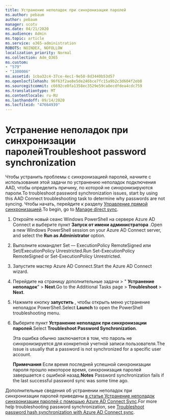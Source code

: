 ```yaml
---
title: Устранение неполадок при синхронизации паролей
ms.author: pebaum
author: pebaum
manager: scotv
ms.date: 04/21/2020
ms.audience: Admin
ms.topic: article
ms.service: o365-administration
ROBOTS: NOINDEX, NOFOLLOW
localization_priority: Normal
ms.collection: Adm_O365
ms.custom:
- "579"
- "1300006"
ms.assetid: 1cba32c4-37ce-4ec1-9e58-8d3440b53d57
ms.openlocfilehash: 96f63f2ae8e5de246bce7fc15a9b2c3d604f2eb8
ms.sourcegitcommit: c6692ce0fa1358ec3529e59ca0ecdfdea4cdc759
ms.translationtype: MT
ms.contentlocale: ru-RU
ms.lasthandoff: 09/14/2020
ms.locfileid: "47664939"
---
```

# <a name="troubleshoot-password-synchronization"></a><span data-ttu-id="37fb7-102">Устранение неполадок при синхронизации паролей</span><span class="sxs-lookup"><span data-stu-id="37fb7-102">Troubleshoot password synchronization</span></span>

<span data-ttu-id="37fb7-103">Чтобы устранить проблемы с синхронизацией паролей, начните с использования этой задачи по устранению неполадок подключения AAD, чтобы определить причину, по которой не синхронизируются пароли.</span><span class="sxs-lookup"><span data-stu-id="37fb7-103">To troubleshoot password synchronization issues, start by using this AAD Connect troubleshooting task to determine why passwords are not syncing.</span></span> <span data-ttu-id="37fb7-104">Чтобы начать, перейдите к разделу [Управление прямой синхронизацией](https://admin.microsoft.com/AdminPortal/Home#/dirsyncmanagement).</span><span class="sxs-lookup"><span data-stu-id="37fb7-104">To begin, go to [Manage direct sync](https://admin.microsoft.com/AdminPortal/Home#/dirsyncmanagement).</span></span>  

1. <span data-ttu-id="37fb7-105">Откройте новый сеанс Windows PowerShell на сервере Azure AD Connect и выберите пункт **Запуск от имени администратора** .</span><span class="sxs-lookup"><span data-stu-id="37fb7-105">Open a new Windows PowerShell session on your Azure AD Connect server, and select the **Run as Administrator** option.</span></span>

2. <span data-ttu-id="37fb7-106">Выполните командлет Set — ExecutionPolicy RemoteSigned или Set/ExecutionPolicy Unrestricted.</span><span class="sxs-lookup"><span data-stu-id="37fb7-106">Run Set-ExecutionPolicy RemoteSigned or Set-ExecutionPolicy Unrestricted.</span></span>

3. <span data-ttu-id="37fb7-107">Запустите мастер Azure AD Connect.</span><span class="sxs-lookup"><span data-stu-id="37fb7-107">Start the Azure AD Connect wizard.</span></span>

4. <span data-ttu-id="37fb7-108">Перейдите на страницу дополнительные задачи > " **Устранение неполадок**"  >  **Next**.</span><span class="sxs-lookup"><span data-stu-id="37fb7-108">Go to the Additional Tasks page > **Troubleshoot** > **Next**.</span></span>

5. <span data-ttu-id="37fb7-109">Нажмите кнопку **запустить** , чтобы открыть меню устранение неполадок PowerShell.</span><span class="sxs-lookup"><span data-stu-id="37fb7-109">Select **Launch** to open the PowerShell troubleshooting menu.</span></span>

6. <span data-ttu-id="37fb7-110">Выберите пункт **Устранение неполадок при синхронизации паролей**.</span><span class="sxs-lookup"><span data-stu-id="37fb7-110">Select **Troubleshoot Password Synchronization**.</span></span>

    <span data-ttu-id="37fb7-111">Эта ошибка обычно заключается в том, что пароль не синхронизируется для конкретной учетной записи пользователя.</span><span class="sxs-lookup"><span data-stu-id="37fb7-111">The issue is usually that a password is not synchronized for a specific user account.</span></span>

    <span data-ttu-id="37fb7-112">**Примечания** Если время последней успешной синхронизации пароля прошло некоторое время, синхронизация паролей завершается с ошибкой назад.</span><span class="sxs-lookup"><span data-stu-id="37fb7-112">**Notes** Password synchronization fails if the last successful password sync was some time ago.</span></span>

<span data-ttu-id="37fb7-113">Дополнительные сведения об устранении неполадок при синхронизации паролей приведены [в статье Устранение неполадок синхронизации паролей с помощью Azure AD Connect Sync](https://docs.microsoft.com/azure/active-directory/hybrid/tshoot-connect-password-hash-synchronization).</span><span class="sxs-lookup"><span data-stu-id="37fb7-113">For more help troubleshooting password synchronization, see [Troubleshoot password hash synchronization with Azure AD Connect sync](https://docs.microsoft.com/azure/active-directory/hybrid/tshoot-connect-password-hash-synchronization).</span></span>
